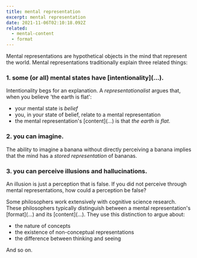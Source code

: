 ```yaml
---
title: mental representation
excerpt: mental representation
date: 2021-11-06T02:10:18.092Z
related:
  - mental-content
  - format
---
```

Mental representations are hypothetical objects in the mind that represent the world. Mental representations traditionally explain three related things: 

### 1. some (or all) mental states have \[intentionality](...). 

Intentionality begs for an explanation. A *representationalist* argues that, when you believe 'the earth is flat':

* your mental state is *belief*
* you, in your state of belief, relate to a mental representation
* the mental representation's \[content](...) is that *the earth is flat*.

### 2. you can imagine. 

The ability to imagine a banana without directly perceiving a banana implies that the mind has a *stored representation* of bananas. 

### 3. you can perceive illusions and hallucinations. 

An illusion is just a perception that is false. If you did not perceive through mental representations, how could a perception be false?

Some philosophers work extensively with cognitive science research. These philosophers typically distinguish between a mental representation's \[format](...) and its \[content](...). They use this distinction to argue about:

* the nature of concepts
* the existence of non-conceptual representations
* the difference between thinking and seeing

And so on.